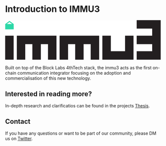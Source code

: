 # Introduction to IMMU3

<picture>
  <source media="(prefers-color-scheme: dark)" srcset="https://github.com/immu3-io/static-assets/raw/main/image/logo-light.svg">
  <source media="(prefers-color-scheme: light)" srcset="https://github.com/immu3-io/static-assets/raw/main/image/logo-dark.svg">
  <img alt="IMMU3 logo" src="https://github.com/immu3-io/static-assets/raw/main/image/logo-dark.svg">
</picture>

Built on top of the Block Labs 4thTech stack, the immu3 acts as the first on-chain communication integrator focusing on the adoption and commercialisation of this new technology.

## Interested in reading more?

In-depth research and clarificatios can be found in
the projects [Thesis](https://bit.ly/immu3-thesis).

## Contact

If you have any questions or want to be part of our community, please DM us on [Twitter](https://twitter.com/immu3_io).
